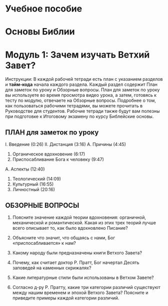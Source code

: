 # Учебное пособие

# Основы Библии

# Модуль 1: Зачем изучать Ветхий Завет?

Инструкции: 
В каждой рабочей тетради есть план с указанием разделов и **тайм-кода** начала каждого раздела.   Каждый раздел содержит План для заметок по уроку и Обзорные вопросы. 
План для заметок по уроку вы используете во время просмотра видео урока, а затем, готовясь к тесту по модулю, отвечаете на Обзорные вопросы. 
Подробнее о том, как пользоваться рабочими тетрадями, вы можете прочитать в Руководстве для студентов. Рабочие тетради также будут вам полезны при подготовке к Итоговому экзамену по курсу Библейские основы.

## ПЛАН для заметок по уроку

I. Введение (0:26) 
II.	Дистанция (3:16)
A.	Причины (4:45)
1.	Органическое вдохновение (6:17)
2.	Приспосабливание Бога к человеку  (9:47)

A.	Аспекты (12:40)
1.	Теологический (14:09)
2.	Культурный (16:55)
3.	Личностный (20:16)


## ОБЗОРНЫЕ ВОПРОСЫ

1. Поясните значение каждой теории вдохновения: органичной, механической и романтической. Какая из этих трех теорий лучше всего описывает то, как было вдохновлено Писание?
       
2. Объясните что значит, что общаясь с нами,  Бог «приспосабливается»  к нам?
       
3. Какому народу были предназначены книги Ветхого Завета?
       
4. Почему, как считает доктор Р. Пратт, Бог начертал Десять заповедей на каменных скрижалях?
       
5. Какие литературные стили были использованы в Ветхом Завете?
       
6. Согласно д-ру Р. Пратту, какие три категории различий существуют между нашим временем и эпохой Ветхого Завета? Поясните и приведите примеры каждой категории различий.

